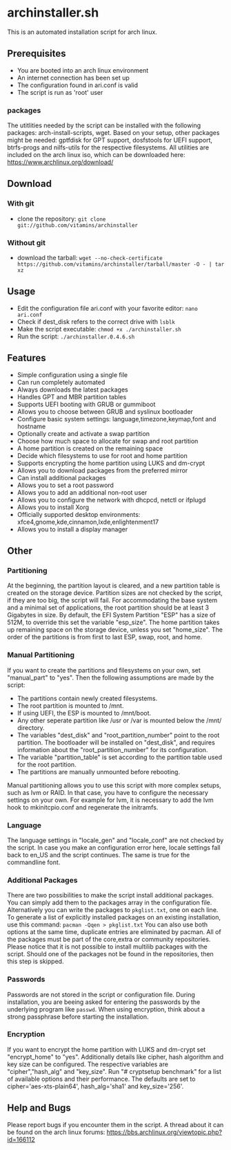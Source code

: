 # archinstaller.sh
This is an automated installation script for arch linux.

## Prerequisites
- You are booted into an arch linux environment
- An internet connection has been set up
- The configuration found in ari.conf is valid
- The script is run as 'root' user

### packages
The utitlities needed by the script can be installed with the following packages: arch-install-scripts, wget.
Based on your setup, other packages might be needed: gptfdisk for GPT support, dosfstools for UEFI support, btrfs-progs and nilfs-utils for the respective filesystems.
All utilities are included on the arch linux iso, which can be downloaded here: https://www.archlinux.org/download/

## Download
### With git
- clone the repository: `git clone git://github.com/vitamins/archinstaller`

### Without git
- download the tarball: `wget --no-check-certificate https://github.com/vitamins/archinstaller/tarball/master -O - | tar xz`

## Usage
- Edit the configuration file ari.conf with your favorite editor: `nano ari.conf`
- Check if dest_disk refers to the correct drive with `lsblk`
- Make the script executable: `chmod +x ./archinstaller.sh`
- Run the script: `./archinstaller.0.4.6.sh`

## Features
- Simple configuration using a single file
- Can run completely automated
- Always downloads the latest packages
- Handles GPT and MBR partition tables
- Supports UEFI booting with GRUB or gummiboot
- Allows you to choose between GRUB and syslinux bootloader
- Configure basic system settings: language,timezone,keymap,font and hostname
- Optionally create and activate a swap partition
- Choose how much space to allocate for swap and root partition
- A home partition is created on the remaining space
- Decide which filesystems to use for root and home partition
- Supports encrypting the home partition using LUKS and dm-crypt
- Allows you to download packages from the preferred mirror
- Can install additional packages
- Allows you to set a root password
- Allows you to add an additional non-root user
- Allows you to configure the network with dhcpcd, netctl or ifplugd
- Allows you to install Xorg
- Officially supported desktop environments: xfce4,gnome,kde,cinnamon,lxde,enlightenment17
- Allows you to install a display manager

## Other
### Partitioning
At the beginning, the partition layout is cleared, and a new partition table is created on the storage device.
Partition sizes are not checked by the script, if they are too big, the script will fail. For accommodating the base system and a minimal set of applications, the root partition should be at least 3 Gigabytes in size. By default, the EFI System Partition "ESP" has a size of 512M, to override this set the variable "esp_size". The home partition takes up remaining space on the storage device, unless you set "home_size". The order of the partitions is from first to last ESP, swap, root, and home.

### Manual Partitioning
If you want to create the partitions and filesystems on your own, set "manual_part" to "yes". Then the following assumptions are made by the script:
- The partitions contain newly created filesystems.
- The root partition is mounted to /mnt.
- If using UEFI, the ESP is mounted to /mnt/boot.
- Any other seperate partition like /usr or /var is mounted below the /mnt/ directory.
- The variables "dest_disk" and "root_partition_number" point to the root partition. The bootloader will be installed on "dest_disk", and requires information about the "root_partition_number" for its configuration.
- The variable "partition_table" is set according to the partition table used for the root partition.
- The partitions are manually unmounted before rebooting.

Manual partitioning allows you to use this script with more complex setups, such as lvm or RAID. In that case, you have to configure the necessary settings on your own. For example for lvm, it is necessary to add the lvm hook to mkinitcpio.conf and regenerate the initramfs.

### Language
The language settings in "locale_gen" and "locale_conf" are not checked by the script. In case you make an configuration error here, locale settings fall back to en_US and the script continues. The same is true for the commandline font.

### Additional Packages
There are two possibilities to make the script install additional packages. You can simply add them to the packages array in the configuration file. Alternatively you can write the packages to `pkglist.txt`, one on each line. To generate a list of explicitly installed packages on an existing installation, use this command: `pacman -Qqen > pkglist.txt` You can also use both options at the same time, duplicate entries are eliminated by pacman.
All of the packages must be part of the core,extra or community repositories. Please notice that it is not possible to install multilib packages with the script. Should one of the packages not be found in the repositories, then this step is skipped.

### Passwords
Passwords are not stored in the script or configuration file. During installation, you are beeing asked for entering the passwords by the underlying program like `passwd`.
When using encryption, think about a strong passphrase before starting the installation.

### Encryption
If you want to encrypt the home partition with LUKS and dm-crypt set "encrypt_home" to "yes". Additionally details like cipher, hash algorithm and key size can be configured. The respective variables are "cipher","hash_alg" and "key_size". Run "# cryptsetup benchmark" for a list of available options and their performance. The defaults are set to cipher='aes-xts-plain64', hash_alg='sha1' and key_size='256'.

## Help and Bugs
Please report bugs if you encounter them in the script.
A thread about it can be found on the arch linux forums:
https://bbs.archlinux.org/viewtopic.php?id=166112
